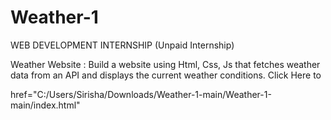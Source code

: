 # Weather-1
WEB DEVELOPMENT INTERNSHIP (Unpaid Internship) 

Weather Website :
Build a website using Html, Css, Js that
fetches weather data from an API and
displays the current weather conditions.
Click Here to 

href="C:/Users/Sirisha/Downloads/Weather-1-main/Weather-1-main/index.html"